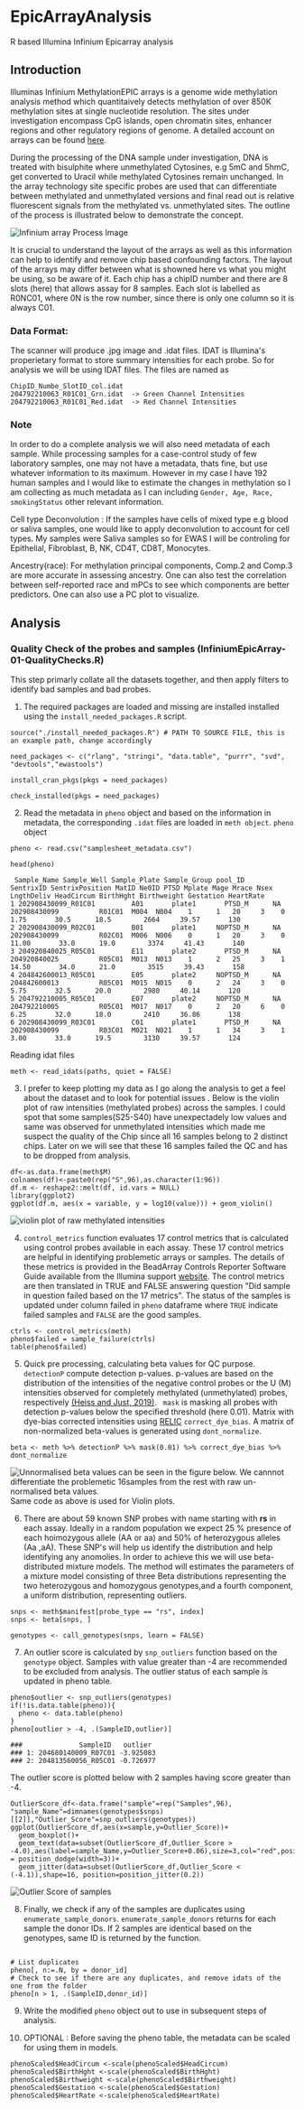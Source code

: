 # EpicArrayAnalysis
R based Illumina Infinium Epicarray analysis
## Introduction

Illuminas Infinium MethylationEPIC arrays is a genome wide methylation analysis method which quantitaively detects methylation of over 850K methylation sites at single nucleotide resolution. The sites under investigation encompass CpG islands, open chromatin sites, enhancer regions and other regulatory regions of genome. A detailed account on arrays can be found [here](https://genomebiology.biomedcentral.com/articles/10.1186/s13059-016-1066-1).

During the processing of the DNA sample under investigation, DNA is treated with bisulphite where unmethylated Cytosines, e.g 5mC and 5hmC, get converted to Uracil while methylated Cytosines remain unchanged.  In the array technology site specific probes are used that can differentiate between methylated and unmethylated versions and final read out is relative fluorescent signals from the methylated vs. unmethylated sites. The outline of the process is illustrated below to demonstrate the concept. 

![Infinium array Process Image](./img/image1.png)

It is crucial to understand the layout of the arrays as well as this information can help to identify and remove chip based confounding factors. The layout of the arrays may differ between what is showned here vs what you might be using, so be aware of it.   Each chip has a chipID number and there are 8 slots (here) that allows assay for 8 samples.  Each slot is labelled as R0NC01, where 0N is the row number, since there is only one column so it is always C01.

### Data Format:
The scanner will produce .jpg image and .idat files.  IDAT is Illumina's properietary format to store summary intensities for each probe.  So for analysis we will be using IDAT files. The files are named as
```
ChipID_Numbe_SlotID_col.idat
204792210063_R01C01_Grn.idat  -> Green Channel Intensities
204792210063_R01C01_Red.idat  -> Red Channel Intensities
```
### Note

In order to do a complete analysis we will also need metadata of each sample. While processing samples for a case-control study of few laboratory samples, one may not have a metadata, thats fine, but use whatever information to its maximum.  However in my case I have 192 human samples and I would like to estimate the changes in methylation so I am collecting as much metadata as I can including `Gender, Age, Race, smokingStatus` other relevant information.

Cell type Deconvolution :  If the samples have cells of mixed type e.g blood or saliva samples,  one would like to apply deconvolution to account for cell types. My samples were Saliva samples so for EWAS I will be controling for Epithelial, Fibroblast, B, NK, CD4T, CD8T, Monocytes. 

Ancestry(race): For methylation principal components, Comp.2 and Comp.3 are more accurate in assessing ancestry. One can also test the correlation between self-reported race and mPCs to see which components are better predictors. One can also use a PC plot to visualize.

## Analysis

### Quality Check of the probes and samples (InfiniumEpicArray-01-QualityChecks.R)

This step primarly collate all the datasets together, and then apply filters to identify bad samples and bad probes.

1. The required packages are loaded and missing are installed installed using the `install_needed_packages.R` script.
```
source("./install_needed_packages.R") # PATH TO SOURCE FILE, this is an example path, change accordingly  

need_packages <- c("rlang", "stringi", "data.table", "purrr", "svd", "devtools","ewastools")

install_cran_pkgs(pkgs = need_packages)

check_installed(pkgs = need_packages)
```
2.  Read the metadata in `pheno` object and based on the information in metadata, the corresponding `.idat` files are loaded in `meth object`. `pheno` object
```
pheno <- read.csv("samplesheet_metadata.csv")

head(pheno)

 Sample_Name Sample_Well Sample_Plate Sample_Group pool_ID    SentrixID SentrixPosition MatID Ne0ID PTSD Mplate Mage Mrace Nsex LngthDeliv HeadCircum BirthHght Birthweight Gestation HeartRate
1 202908430099_R01C01         A01       plate1       PTSD_M      NA 202908430099          R01C01  M004  N004    1      1   20     3    0       1.75       30.5      18.5        2664     39.57       130
2 202908430099_R02C01         B01       plate1     NOPTSD_M      NA 202908430099          R02C01  M006  N006    0      1   20     3    0      11.00       33.0      19.0        3374     41.43       140
3 204920840025_R05C01         E11       plate2       PTSD_M      NA 204920840025          R05C01  M013  N013    1      2   25     3    1      14.50       34.0      21.0        3515     39.43       158
4 204842600013_R05C01         E05       plate2     NOPTSD_M      NA 204842600013          R05C01  M015  N015    0      2   24     3    0       5.75       32.5      20.0        2980     40.14       120
5 204792210005_R05C01         E07       plate2     NOPTSD_M      NA 204792210005          R05C01  M017  N017    0      2   20     6    0       6.25       32.0      18.0        2410     36.86       138
6 202908430099_R03C01         C01       plate1       PTSD_M      NA 202908430099          R03C01  M021  N021    1      1   34     3    1       3.00       33.0      19.5        3130     39.57       124
```
Reading idat files
```
meth <- read_idats(paths, quiet = FALSE)
```

3. I prefer to keep plotting my data as I go along the analysis to get a feel about the dataset and to look for potential issues .  Below is the violin plot of raw intensities (methylated probes) across the samples. I could spot that some samples(S25-S40) have unexpectadely low values and same was observed for unmethylated intensities which made me suspect the quality of the Chip since all 16 samples belong to 2 distinct chips.  Later on we will see that these 16 samples failed the QC and has to be dropped from analysis.
```
df<-as.data.frame(meth$M)
colnames(df)<-paste0(rep("S",96),as.character(1:96))
df.m <- reshape2::melt(df, id.vars = NULL)
library(ggplot2)
ggplot(df.m, aes(x = variable, y = log10(value))) + geom_violin()

```
![violin plot of raw methylated intensities](./img/Raw_Methylation_intensities.png)

4. `control_metrics` function  evaluates 17 control metrics that is calculated using control probes available in each assay.  These 17 control metrics are helpful in identifying problemetic arrays or samples.   The details of these metrics is provided in the BeadArray Controls Reporter Software Guide available from the Illumina support [website](https://support.illumina.com/content/dam/illumina-support/documents/documentation/chemistry_documentation/infinium_assays/infinium_hd_methylation/beadarray-controls-reporter-user-guide-1000000004009-00.pdf).  The control metrics are then translated in TRUE and FALSE answering question "Did sample in question  failed based on the 17 metrics". The status of the samples is updated under column failed in `pheno` dataframe where `TRUE` indicate failed samples and `FALSE` are the good samples.
```
ctrls <- control_metrics(meth)
pheno$failed = sample_failure(ctrls)
table(pheno$failed)
```
5.  Quick pre processing, calculating beta values for QC purpose. `detectionP` compute detection p-values. p-values are based on the distribution of the intensities of the negative control probes or the U (M) intensities observed for completely methylated (unmethylated) probes, respectively [(Heiss and Just, 2019)](https://clinicalepigeneticsjournal.biomedcentral.com/articles/10.1186/s13148-019-0615-3). ` mask` is masking all probes with detection p-values below the specified threshold (here 0.01). Matrix with dye-bias corrected intensities using [RELIC](https://www.ncbi.nlm.nih.gov/pmc/articles/PMC5209853/#:~:text=RELIC%20is%20an%20efficient%20and,to%20facilitate%20DNA%20methylation%20studies.) `correct_dye_bias`. A matrix of non-normalized beta-values is generated using `dont_normalize`.
```
beta <- meth %>% detectionP %>% mask(0.01) %>% correct_dye_bias %>% dont_normalize
```
![Unnormalised beta values can be seen in the figure below.  We cannnot differentiate the problemetic 16samples from the rest with raw un-normalised beta values.](./img/raw_unnorm_betavalues.png) Same code as above is used for Violin plots.

6. There are about 59 known SNP probes with name starting with **rs** in each assay.  Ideally in a random population we expect 25 % presence of each hoimozygous allele (AA or aa) and 50% of heterozygous alleles (Aa ,aA).  These SNP's will help us identify the distribution and help identifying any anomolies.  In order to achieve this we will use beta-distributed mixture models. The method will estimates the parameters of a mixture model consisting of three Beta distributions representing the two heterozygous and homozygous genotypes,and a fourth component, a uniform distribution, representing outliers.
```
snps <- meth$manifest[probe_type == "rs", index]
snps <- beta[snps, ]

genotypes <- call_genotypes(snps, learn = FALSE)
```
7. An outlier score is calculated by `snp_outliers` function based on the `genotype` object. Samples with value greater than -4 are recommended to be excluded from analysis.  The outlier status of each sample is updated in pheno table.  
```
pheno$outlier <- snp_outliers(genotypes)
if(!is.data.table(pheno)){
  pheno <- data.table(pheno)
}
pheno[outlier > -4, .(SampleID,outlier)]

###              SampleID   outlier
### 1: 204680140009_R07C01 -3.925083
### 2: 204813560056_R05C01 -0.726977

```
The outlier score is plotted below with 2 samples having score greater than -4. 
```
OutlierScore_df<-data.frame("sample"=rep("Samples",96), "sample_Name"=dimnames(genotypes$snps)[[2]],"Outlier_Score"=snp_outliers(genotypes))
ggplot(OutlierScore_df,aes(x=sample,y=Outlier_Score))+ 
  geom_boxplot()+
  geom_text(data=subset(OutlierScore_df,Outlier_Score > -4.0),aes(label=sample_Name,y=Outlier_Score+0.06),size=3,col="red",position = position_dodge(width=3))+
  geom_jitter(data=subset(OutlierScore_df,Outlier_Score < (-4.1)),shape=16, position=position_jitter(0.2))
```
![Outlier Score of samples](./img/OutlierSCore.png)

8. Finally, we check if any of the samples are duplicates using `enumerate_sample_donors`. `enumerate_sample_donors` returns for each sample the donor IDs. If 2 samples are identical based on the genotypes, same ID is returned by the function.

```pheno$donor_id <- enumerate_sample_donors(genotypes)

# List duplicates
pheno[, n:=.N, by = donor_id]
# Check to see if there are any duplicates, and remove idats of the one from the folder
pheno[n > 1, .(SampleID,donor_id)]
```
9. Write the modified `pheno` object out to use in subsequent steps of analysis.

10. OPTIONAL :  Before saving the pheno table, the metadata can be scaled for using them in models.
```phenoScaled$LngthDeliv <-scale(phenoScaled$LngthDeliv)
phenoScaled$HeadCircum <-scale(phenoScaled$HeadCircum)
phenoScaled$BirthHght <-scale(phenoScaled$BirthHght)
phenoScaled$Birthweight <-scale(phenoScaled$Birthweight)
phenoScaled$Gestation <-scale(phenoScaled$Gestation)
phenoScaled$HeartRate <-scale(phenoScaled$HeartRate)
```

